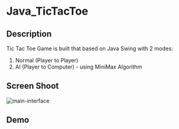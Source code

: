 # Java_TicTacToe
## Description
Tic Tac Toe Game is built that based on Java Swing with 2 modes:
1. Normal (Player to Player)
2. AI (Player to Computer) - using MiniMax Algorithm
## Screen Shoot
![main-interface](https://live.staticflickr.com/65535/51003751780_187cc3c770_b.jpg)
## Demo
